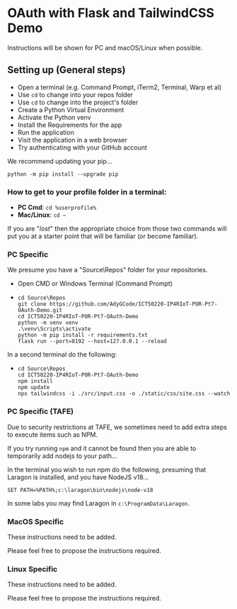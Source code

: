 # OAuth with Flask and TailwindCSS Demo

Instructions will be shown for PC and macOS/Linux when possible.


## Setting up (General steps)
- Open a terminal (e.g. Command Prompt, iTerm2, Terminal, Warp et al)
- Use `cd` to change into your repos folder
- Use `cd` to change into the project's folder
- Create a Python Virtual Environment
- Activate the Python venv
- Install the Requirements for the app
- Run the application
- Visit the application in a web browser
- Try authenticating with your GitHub account

We recommend updating your pip...

```shell
python -m pip install --upgrade pip
```


### How to get to your profile folder in a terminal:

- **PC Cmd**: `cd %userprofile%`
- **Mac/Linux**: `cd ~`

If you are "*lost*" then the appropriate choice from those two commands will put you at a starter point that will be familiar (or become familiar).

### PC Specific
We presume you have a "Source\Repos" folder for your repositories.
- Open CMD or Windows Terminal (Command Prompt)
- ```shell
  cd Source\Repos
  git clone https://github.com/AdyGCode/ICT50220-IP4RIoT-POR-Pt7-OAuth-Demo.git 
  cd ICT50220-IP4RIoT-POR-Pt7-OAuth-Demo
  python -m venv venv
  .\venv\Scripts\activate
  python -m pip install -r requirements.txt
  flask run --port=8192 --host=127.0.0.1 --reload
  ```
In a second terminal do the following:

- ```shell
  cd Source\Repos
  cd ICT50220-IP4RIoT-POR-Pt7-OAuth-Demo
  npm install
  npm update
  npx tailwindcss -i ./src/input.css -o ./static/css/site.css --watch
  ```
  
### PC Specific (TAFE)
Due to security restrictions at TAFE, we sometimes need to add extra steps to execute items such as NPM.

If you try running `npm` and it cannot be found then you are able to temporarily add nodejs to your path...

In the terminal you wish to run npm do the following, presuming that Laragon is installed, and you have NodeJS v18...

```shell
SET PATH=%PATH%;c:\laragon\bin\nodejs\node-v18 
```
In some labs you may find Laragon in `c:\ProgramData\Laragon`.


### MacOS Specific

These instructions need to be added.

Please feel free to propose the instructions required.

### Linux Specific

These instructions need to be added.

Please feel free to propose the instructions required.
